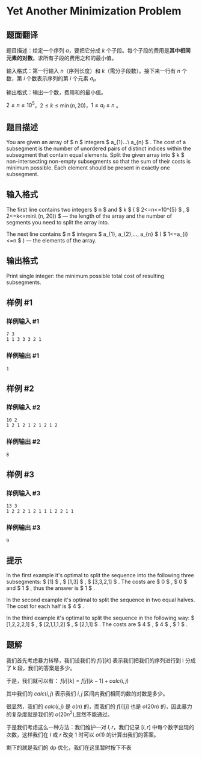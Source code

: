 # Yet Another Minimization Problem

## 题面翻译

题目描述：给定一个序列 $a$，要把它分成 $k$ 个子段。每个子段的费用是**其中相同元素的对数**。求所有子段的费用之和的最小值。

输入格式：第一行输入 $n$（序列长度）和 $k$（需分子段数）。接下来一行有 $n$ 个数，第 $i$ 个数表示序列的第 $i$ 个元素 $a_i$。

输出格式：输出一个数，费用和的最小值。

$2 \leq n \leq 10^5$，$2 \leq k \leq \min(n,20)$，$1 \leq a_i \leq n$ 。

## 题目描述

You are given an array of $ n $ integers $ a_{1}...\ a_{n} $ . The cost of a subsegment is the number of unordered pairs of distinct indices within the subsegment that contain equal elements. Split the given array into $ k $ non-intersecting non-empty subsegments so that the sum of their costs is minimum possible. Each element should be present in exactly one subsegment.

## 输入格式

The first line contains two integers $ n $ and $ k $ ( $ 2<=n<=10^{5} $ , $ 2<=k<=min\ (n, 20)) $ — the length of the array and the number of segments you need to split the array into.

The next line contains $ n $ integers $ a_{1}, a_{2},..., a_{n} $ ( $ 1<=a_{i}<=n $ ) — the elements of the array.

## 输出格式

Print single integer: the minimum possible total cost of resulting subsegments.

## 样例 #1

### 样例输入 #1

```
7 3
1 1 3 3 3 2 1
```

### 样例输出 #1

```
1
```

## 样例 #2

### 样例输入 #2

```
10 2
1 2 1 2 1 2 1 2 1 2
```

### 样例输出 #2

```
8
```

## 样例 #3

### 样例输入 #3

```
13 3
1 2 2 2 1 2 1 1 1 2 2 1 1
```

### 样例输出 #3

```
9
```

## 提示

In the first example it's optimal to split the sequence into the following three subsegments: $ [1] $ , $ [1,3] $ , $ [3,3,2,1] $ . The costs are $ 0 $ , $ 0 $ and $ 1 $ , thus the answer is $ 1 $ .

In the second example it's optimal to split the sequence in two equal halves. The cost for each half is $ 4 $ .

In the third example it's optimal to split the sequence in the following way: $ [1,2,2,2,1] $ , $ [2,1,1,1,2] $ , $ [2,1,1] $ . The costs are $ 4 $ , $ 4 $ , $ 1 $ .


## 题解
我们首先考虑暴力转移，我们设我们的 $f[i][k]$ 表示我们把我们的序列进行到 i 分成了 k 段，我们的答案是多少。

于是，我们就可以有：
$f[i][k]=f[j][k-1]+calc(i,j)$

其中我们的 $calc(i,j)$ 表示我们 $i,j$ 区间内我们相同的数的对数是多少。

很显然，我们的 $calc(i,j)$ 是 $o(n)$ 的，而我们的 $f[i][j]$ 也是 $o(20n)$ 的，因此暴力的复杂度就是我们的 $o(20n^2)$,显然不能通过。

于是我们考虑这么一种方法：我们维护一对 $l,r$，我们记录 $[l,r]$ 中每个数字出现的次数，这样我们在 $l$ 或 $r$ 改变 1 时可以 $o(1)$ 的计算出我们的答案。

剩下的就是我们的 dp 优化，我们在这里暂时按下不表